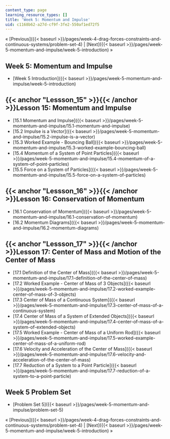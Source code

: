 ```yaml
---
content_type: page
learning_resource_types: []
title: 'Week 5: Momentum and Impulse'
uid: c1168b62-a27d-cf9f-3fe2-550af1ed72f5
---
```


« [Previous]({{< baseurl >}}/pages/week-4-drag-forces-constraints-and-continuous-systems/problem-set-4) | [Next]({{< baseurl >}}/pages/week-5-momentum-and-impulse/week-5-introduction) »

Week 5: Momentum and Impulse
----------------------------

*   [Week 5 Introduction]({{< baseurl >}}/pages/week-5-momentum-and-impulse/week-5-introduction)

{{< anchor "Lessson_15" >}}{{< /anchor >}}Lesson 15: Momentum and Impulse
-------------------------------------------------------------------------

*   [15.1 Momentum and Impulse]({{< baseurl >}}/pages/week-5-momentum-and-impulse/15.1-momentum-and-impulse)
*   [15.2 Impulse is a Vector]({{< baseurl >}}/pages/week-5-momentum-and-impulse/15.2-impulse-is-a-vector)
*   [15.3 Worked Example - Bouncing Ball]({{< baseurl >}}/pages/week-5-momentum-and-impulse/15.3-worked-example-bouncing-ball)
*   [15.4 Momentum of a System of Point Particles]({{< baseurl >}}/pages/week-5-momentum-and-impulse/15.4-momentum-of-a-system-of-point-particles)
*   [15.5 Force on a System of Particles]({{< baseurl >}}/pages/week-5-momentum-and-impulse/15.5-force-on-a-system-of-particles)

{{< anchor "Lessson_16" >}}{{< /anchor >}}Lesson 16: Conservation of Momentum
-----------------------------------------------------------------------------

*   [16.1 Conservation of Momentum]({{< baseurl >}}/pages/week-5-momentum-and-impulse/16.1-conservation-of-momentum)
*   [16.2 Momentum Diagrams]({{< baseurl >}}/pages/week-5-momentum-and-impulse/16.2-momentum-diagrams)

{{< anchor "Lessson_17" >}}{{< /anchor >}}Lesson 17: Center of Mass and Motion of the Center of Mass
----------------------------------------------------------------------------------------------------

*   [17.1 Definition of the Center of Mass]({{< baseurl >}}/pages/week-5-momentum-and-impulse/17.1-definition-of-the-center-of-mass)
*   [17.2 Worked Example - Center of Mass of 3 Objects]({{< baseurl >}}/pages/week-5-momentum-and-impulse/17.2-worked-example-center-of-mass-of-3-objects)
*   [17.3 Center of Mass of a Continuous System]({{< baseurl >}}/pages/week-5-momentum-and-impulse/17.3-center-of-mass-of-a-continuous-system)
*   [17.4 Center of Mass of a System of Extended Objects]({{< baseurl >}}/pages/week-5-momentum-and-impulse/17.4-center-of-mass-of-a-system-of-extended-objects)
*   [17.5 Worked Example - Center of Mass of a Uniform Rod]({{< baseurl >}}/pages/week-5-momentum-and-impulse/17.5-worked-example-center-of-mass-of-a-uniform-rod)
*   [17.6 Velocity and Acceleration of the Center of Mass]({{< baseurl >}}/pages/week-5-momentum-and-impulse/17.6-velocity-and-acceleration-of-the-center-of-mass)
*   [17.7 Reduction of a System to a Point Particle]({{< baseurl >}}/pages/week-5-momentum-and-impulse/17.7-reduction-of-a-system-to-a-point-particle)

Week 5 Problem Set
------------------

*   [Problem Set 5]({{< baseurl >}}/pages/week-5-momentum-and-impulse/problem-set-5)

« [Previous]({{< baseurl >}}/pages/week-4-drag-forces-constraints-and-continuous-systems/problem-set-4) | [Next]({{< baseurl >}}/pages/week-5-momentum-and-impulse/week-5-introduction) »